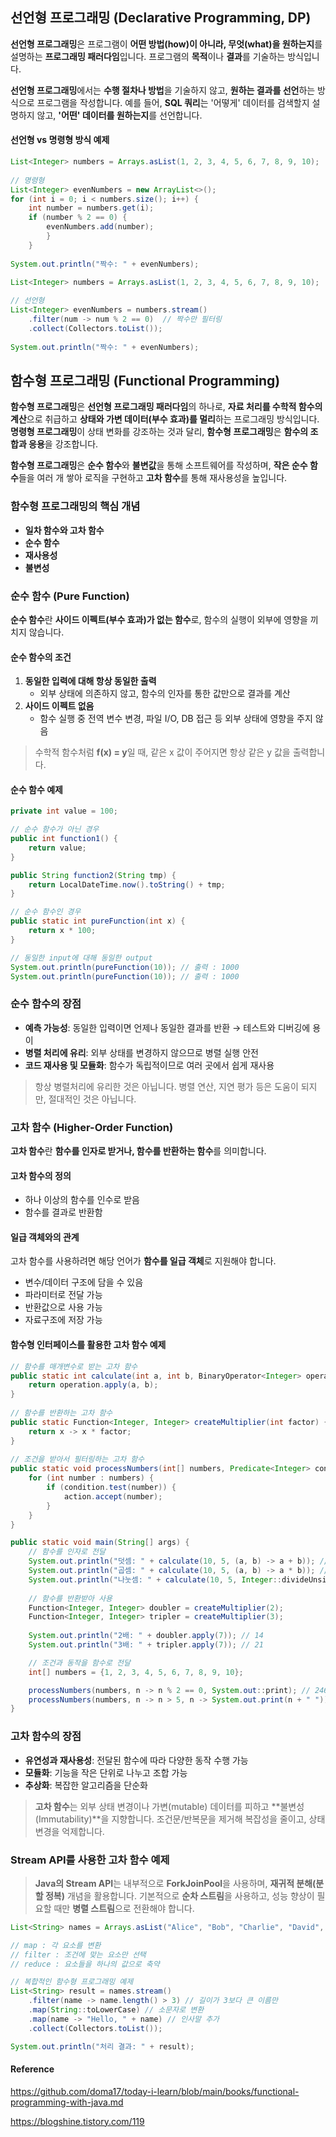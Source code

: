 ## 선언형 프로그래밍 (Declarative Programming, DP)

**선언형 프로그래밍**은 프로그램이 **어떤 방법(how)이 아니라, 무엇(what)을 원하는지**를 설명하는 **프로그래밍 패러다임**입니다. 프로그램의 **목적**이나 **결과**를 기술하는 방식입니다.

**선언형 프로그래밍**에서는 **수행 절차나 방법**을 기술하지 않고, **원하는 결과를 선언**하는 방식으로 프로그램을 작성합니다. 예를 들어, **SQL 쿼리**는 '어떻게' 데이터를 검색할지 설명하지 않고, **'어떤' 데이터를 원하는지**를 선언합니다.

#### **선언형 vs 명령형 방식 예제**

```java
List<Integer> numbers = Arrays.asList(1, 2, 3, 4, 5, 6, 7, 8, 9, 10);
        
// 명령형
List<Integer> evenNumbers = new ArrayList<>();
for (int i = 0; i < numbers.size(); i++) {
    int number = numbers.get(i);
    if (number % 2 == 0) {
        evenNumbers.add(number);
        }
    }
    
System.out.println("짝수: " + evenNumbers);
```

```java
List<Integer> numbers = Arrays.asList(1, 2, 3, 4, 5, 6, 7, 8, 9, 10);
        
// 선언형
List<Integer> evenNumbers = numbers.stream()
    .filter(num -> num % 2 == 0)  // 짝수만 필터링
    .collect(Collectors.toList());
        
System.out.println("짝수: " + evenNumbers);
```

## 함수형 프로그래밍 (Functional Programming)

**함수형 프로그래밍**은 **선언형 프로그래밍 패러다임**의 하나로, **자료 처리를 수학적 함수의 계산**으로 취급하고 **상태와 가변 데이터(부수 효과)를 멀리**하는 프로그래밍 방식입니다. **명령형 프로그래밍**이 상태 변화를 강조하는 것과 달리, **함수형 프로그래밍**은 **함수의 조합과 응용**을 강조합니다.

**함수형 프로그래밍**은 **순수 함수**와 **불변값**을 통해 소프트웨어를 작성하며, **작은 순수 함수**들을 여러 개 쌓아 로직을 구현하고 **고차 함수**를 통해 재사용성을 높입니다.

### **함수형 프로그래밍의 핵심 개념**

- **일차 함수와 고차 함수**
- **순수 함수**
- **재사용성**
- **불변성**

### **순수 함수 (Pure Function)**

**순수 함수**란 **사이드 이펙트(부수 효과)가 없는 함수**로, 함수의 실행이 외부에 영향을 끼치지 않습니다.

#### **순수 함수의 조건**

1. **동일한 입력에 대해 항상 동일한 출력**
    - 외부 상태에 의존하지 않고, 함수의 인자를 통한 값만으로 결과를 계산
2. **사이드 이펙트 없음**
    - 함수 실행 중 전역 변수 변경, 파일 I/O, DB 접근 등 외부 상태에 영향을 주지 않음

> 수학적 함수처럼 **f(x) = y**일 때, 같은 x 값이 주어지면 항상 같은 y 값을 출력합니다.

#### **순수 함수 예제**

```java
private int value = 100;

// 순수 함수가 아닌 경우
public int function1() {
    return value;
}

public String function2(String tmp) {
    return LocalDateTime.now().toString() + tmp;
}

// 순수 함수인 경우
public static int pureFunction(int x) {
    return x * 100;
}

// 동일한 input에 대해 동일한 output
System.out.println(pureFunction(10)); // 출력 : 1000
System.out.println(pureFunction(10)); // 출력 : 1000
```

### **순수 함수의 장점**

- **예측 가능성**: 동일한 입력이면 언제나 동일한 결과를 반환 → 테스트와 디버깅에 용이
- **병렬 처리에 유리**: 외부 상태를 변경하지 않으므로 병렬 실행 안전
- **코드 재사용 및 모듈화**: 함수가 독립적이므로 여러 곳에서 쉽게 재사용

> 항상 병렬처리에 유리한 것은 아닙니다. 병렬 연산, 지연 평가 등은 도움이 되지만, 절대적인 것은 아닙니다.

### **고차 함수 (Higher-Order Function)**

**고차 함수**란 **함수를 인자로 받거나, 함수를 반환하는 함수**를 의미합니다.

#### **고차 함수의 정의**
- 하나 이상의 함수를 인수로 받음
- 함수를 결과로 반환함

#### **일급 객체와의 관계**

고차 함수를 사용하려면 해당 언어가 **함수를 일급 객체**로 지원해야 합니다.
- 변수/데이터 구조에 담을 수 있음
- 파라미터로 전달 가능
- 반환값으로 사용 가능
- 자료구조에 저장 가능

#### **함수형 인터페이스를 활용한 고차 함수 예제**

```java
// 함수를 매개변수로 받는 고차 함수
public static int calculate(int a, int b, BinaryOperator<Integer> operation) {
    return operation.apply(a, b);
}
    
// 함수를 반환하는 고차 함수
public static Function<Integer, Integer> createMultiplier(int factor) {
    return x -> x * factor;
}
    
// 조건을 받아서 필터링하는 고차 함수
public static void processNumbers(int[] numbers, Predicate<Integer> condition, Consumer<Integer> action) {
    for (int number : numbers) {
        if (condition.test(number)) {
            action.accept(number);
        }
    }
}

public static void main(String[] args) {
    // 함수를 인자로 전달
    System.out.println("덧셈: " + calculate(10, 5, (a, b) -> a + b)); // 15
    System.out.println("곱셈: " + calculate(10, 5, (a, b) -> a * b)); // 50
    System.out.println("나눗셈: " + calculate(10, 5, Integer::divideUnsigned)); // 2
        
    // 함수를 반환받아 사용
    Function<Integer, Integer> doubler = createMultiplier(2);
    Function<Integer, Integer> tripler = createMultiplier(3);
        
    System.out.println("2배: " + doubler.apply(7)); // 14
    System.out.println("3배: " + tripler.apply(7)); // 21

    // 조건과 동작을 함수로 전달
    int[] numbers = {1, 2, 3, 4, 5, 6, 7, 8, 9, 10};

    processNumbers(numbers, n -> n % 2 == 0, System.out::print); // 2468910
    processNumbers(numbers, n -> n > 5, n -> System.out.print(n + " ")); // 6 7 8 9 10
}
```

### **고차 함수의 장점**

- **유연성과 재사용성**: 전달된 함수에 따라 다양한 동작 수행 가능
- **모듈화**: 기능을 작은 단위로 나누고 조합 가능
- **추상화**: 복잡한 알고리즘을 단순화

> **고차 함수**는 외부 상태 변경이나 가변(mutable) 데이터를 피하고 **불변성(Immutability)**을 지향합니다. 조건문/반복문을 제거해 복잡성을 줄이고, 상태 변경을 억제합니다.

### **Stream API를 사용한 고차 함수 예제**

> **Java의 Stream API**는 내부적으로 **ForkJoinPool**을 사용하며, **재귀적 분해(분할 정복)** 개념을 활용합니다.
> 기본적으로 **순차 스트림**을 사용하고, 성능 향상이 필요할 때만 **병렬 스트림**으로 전환해야 합니다.

```java
List<String> names = Arrays.asList("Alice", "Bob", "Charlie", "David", "Eve");

// map : 각 요소를 변환
// filter : 조건에 맞는 요소만 선택
// reduce : 요소들을 하나의 값으로 축약

// 복합적인 함수형 프로그래밍 예제
List<String> result = names.stream()
    .filter(name -> name.length() > 3) // 길이가 3보다 큰 이름만
    .map(String::toLowerCase) // 소문자로 변환
    .map(name -> "Hello, " + name) // 인사말 추가
    .collect(Collectors.toList());    

System.out.println("처리 결과: " + result);
```

#### Reference

https://github.com/doma17/today-i-learn/blob/main/books/functional-programming-with-java.md

https://blogshine.tistory.com/119